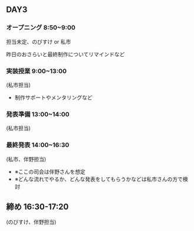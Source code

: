 ## DAY3

### オープニング 8:50~9:00

担当未定、のびすけ or 私市

昨日のおさらいと最終制作についてリマインドなど

### 実装授業 9:00~13:00

(私市担当)

- 制作サポートやメンタリングなど

### 発表準備 13:00~14:00

(私市担当)

### 最終発表 14:00~16:30

(私市、伴野担当)

- ※ここの司会は伴野さんを想定
- ※どんな流れでやるか、どんな発表をしてもらうかなどは私市さんの方で検討

## 締め 16:30-17:20

(のびすけ、伴野担当)

